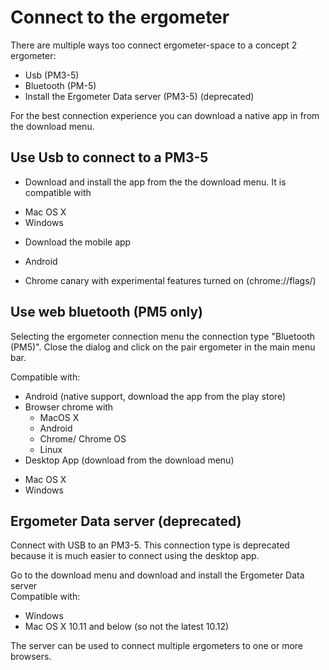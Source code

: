 # Connect to the ergometer

There are multiple ways too connect ergometer-space to a concept 2 ergometer:
* Usb (PM3-5)
* Bluetooth (PM-5)
* Install the Ergometer Data server (PM3-5) (deprecated) 

For the best connection experience you can download a native app in from the download menu.

## Use Usb to connect to a PM3-5

* Download and install the app from the the download menu. It is compatible with
 - Mac OS X
 - Windows
* Download the mobile app
 - Android 
* Chrome canary with experimental features turned on (chrome://flags/)

## Use web bluetooth (PM5 only)

Selecting the ergometer connection menu the connection type "Bluetooth (PM5)".
Close the dialog and click on the pair ergometer in the main menu bar.

Compatible with:
* Android (native support, download the app from the play store)
* Browser chrome with 
  - MacOS X
  - Android
  - Chrome/ Chrome OS
  - Linux
* Desktop App (download from the download menu)
 - Mac OS X 
 - Windows
  
## Ergometer Data server (deprecated)

Connect with USB to an PM3-5. This connection type is deprecated because it is much easier to 
connect using the desktop app.

Go to the download menu and download and install the Ergometer Data server  
Compatible with:
* Windows
* Mac OS X 10.11 and below (so not the latest 10.12)

The server can be used to connect multiple ergometers to one or more browsers.
